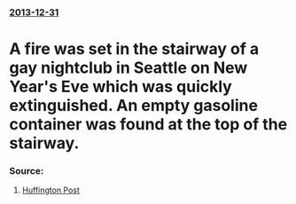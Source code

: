 ### [2013-12-31](/news/2013/12/31/index.md)

# A fire was set in the stairway of a gay nightclub in Seattle on New Year's Eve which was quickly extinguished. An empty gasoline container was found at the top of the stairway. 




### Source:

1. [Huffington Post](http://www.huffingtonpost.com/2014/01/02/seattle-gay-bar-fire-_n_4531451.html)
